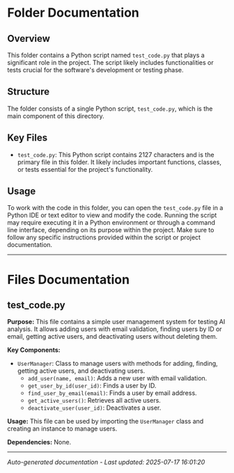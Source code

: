 # Folder Documentation

## Overview
This folder contains a Python script named `test_code.py` that plays a significant role in the project. The script likely includes functionalities or tests crucial for the software's development or testing phase.

## Structure
The folder consists of a single Python script, `test_code.py`, which is the main component of this directory.

## Key Files
- `test_code.py`: This Python script contains 2127 characters and is the primary file in this folder. It likely includes important functions, classes, or tests essential for the project's functionality.

## Usage
To work with the code in this folder, you can open the `test_code.py` file in a Python IDE or text editor to view and modify the code. Running the script may require executing it in a Python environment or through a command line interface, depending on its purpose within the project. Make sure to follow any specific instructions provided within the script or project documentation.

---

# Files Documentation

## test_code.py

**Purpose:** This file contains a simple user management system for testing AI analysis. It allows adding users with email validation, finding users by ID or email, getting active users, and deactivating users without deleting them.

**Key Components:**
- `UserManager`: Class to manage users with methods for adding, finding, getting active users, and deactivating users.
  - `add_user(name, email)`: Adds a new user with email validation.
  - `get_user_by_id(user_id)`: Finds a user by ID.
  - `find_user_by_email(email)`: Finds a user by email address.
  - `get_active_users()`: Retrieves all active users.
  - `deactivate_user(user_id)`: Deactivates a user.
  
**Usage:** This file can be used by importing the `UserManager` class and creating an instance to manage users.

**Dependencies:** None.

---
*Auto-generated documentation - Last updated: 2025-07-17 16:01:20*
